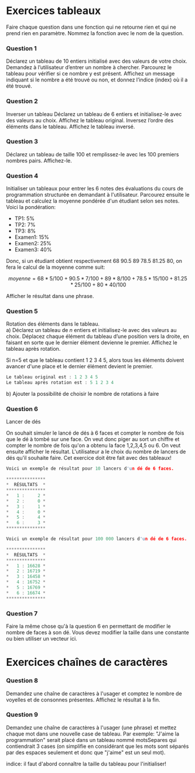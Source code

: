 # Exercices tableaux

Faire chaque question dans une fonction qui ne retourne rien et qui ne prend rien en paramètre. Nommez la fonction avec le nom de la question. 

### Question 1

Déclarez un tableau de 10 entiers initialisé avec des valeurs de votre choix. Demandez à l’utilisateur d’entrer un nombre à chercher. Parcourez le tableau pour vérifier si ce nombre y est présent.
Affichez un message indiquant si le nombre a été trouvé ou non, et donnez l’indice (index) où il a été trouvé.

### Question 2
 
Inverser un tableau
Déclarez un tableau de 6 entiers et initialisez-le avec des valeurs au choix. Affichez le tableau original. Inversez l’ordre des éléments dans le tableau. Affichez le tableau inversé.

### Question 3

Déclarez un tableau de taille 100 et remplissez-le avec les 100 premiers nombres pairs. Affichez-le.

### Question 4

Initialiser un tableaux pour entrer les 6 notes des évaluations du cours de programmation structurée en demandant à l'utilisateur. Parcourez ensuite le tableau et calculez la moyenne pondérée d'un étudiant selon ses notes. Voici la pondération:

- TP1: 5%
- TP2: 7%
- TP3: 8%
- Examen1: 15%
- Examen2: 25%
- Examen3: 40%

Donc, si un étudiant obtient respectivement 68  90.5  89  78.5  81.25  80, on fera le calcul de la moyenne comme suit:

$$
moyenne = 68*5/100 + 90.5*7/100 + 89*8/100 + 78.5*15/100 + 81.25*25/100 + 80*40/100
$$

Afficher le résultat dans une phrase.

### Question 5

Rotation des éléments dans le tableau. <br>
a) Déclarez un tableau de *n* entiers et initialisez-le avec des valeurs au choix.
Déplacez chaque élément du tableau d’une position vers la droite, en faisant en sorte que le dernier élément devienne le premier.
Affichez le tableau après rotation.

Si n=5 et que le tableau contient 1 2 3 4 5, alors tous les éléments doivent avancer d'une place et le dernier élément devient le premier.

```cpp
Le tableau original est : 1 2 3 4 5
Le tableau après rotation est : 5 1 2 3 4
```

b) Ajouter la possibilité de choisir le nombre de rotations à faire


### Question 6

Lancer de dés

On souhait simuler le lancé de dés à 6 faces et compter le nombre de fois que le dé à tombé sur une face. On veut donc piger au sort un chiffre et compter le nombre de fois qu'on a obtenu la face 1,2,3,4,5 ou 6. On veut ensuite afficher le résultat. L'utilisateur a le choix du nombre de lancers de dés qu'il souhaite faire. Cet exercice doit être fait avec des tableaux!

```cpp
Voici un exemple de résultat pour 10 lancers d'un dé de 6 faces.

***************
*  RÉSULTATS  *
***************
*   1 :     2 *
*   2 :     0 *
*   3 :     1 *
*   4 :     0 *
*   5 :     4 *
*   6 :     3 *
***************

Voici un exemple de résultat pour 100 000 lancers d'un dé de 6 faces.

***************
*  RÉSULTATS  *
***************
*   1 : 16628 *
*   2 : 16719 *
*   3 : 16458 *
*   4 : 16752 *
*   5 : 16769 *
*   6 : 16674 *
***************
```

### Question 7

Faire la même chose qu'à la question 6 en permettant de modifier le nombre de faces à son dé. Vous devez modifier la taille dans une constante ou bien utiliser un vecteur ici.


# Exercices chaînes de caractères

### Question 8

Demandez une chaîne de caractères à l'usager et comptez le nombre de voyelles et de consonnes présentes. Affichez le résultat à la fin.

### Question 9

Demandez une chaîne de caractères à l'usager (une phrase) et mettez chaque mot dans une nouvelle case de tableau. Par exemple: "J'aime la programmation" serait placé dans un tableau nommé motsSepares qui contiendrait 3 cases (on simplifie en considérant que les mots sont séparés par des espaces seulement et donc que "j'aime" est un seul mot).

indice: il faut d'abord connaître la taille du tableau pour l'initialiser! 